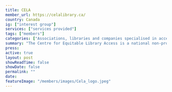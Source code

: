 ```yaml
---
title: CELA
member_url: https://celalibrary.ca/
country: Canada
ig: ["interest group"] 
services: ["services provided"] 
tags: ["members"]
categories: ["Associations, libraries and companies specialised in accessibility services"]
summary: "The Centre for Equitable Library Access is a national non-profit organisation established by Canadian public libraries to champion the fundamental right of Canadians with print disabilities to access media and reading materials in the format of their choice."
press:
active: true
layout: post
showReadTime: false
showDate: false
permalink: ""
date: 
featureImage: "/members/images/Cela_logo.jpeg"
---
```

